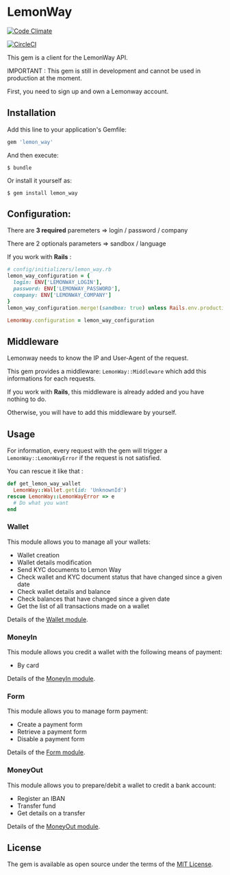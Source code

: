 # LemonWay

[![Code Climate](https://codeclimate.com/github/codeclimate/codeclimate/badges/gpa.svg)](https://codeclimate.com/github/MesPetitsArtistes/lemon_way)

[![CircleCI](https://circleci.com/gh/MesPetitsArtistes/lemon_way/tree/master.svg?style=svg)](https://circleci.com/gh/MesPetitsArtistes/lemon_way/tree/master)

This gem is a client for the LemonWay API.

IMPORTANT : This gem is still in development and cannot be used in production at the moment.

First, you need to sign up and own a Lemonway account.

## Installation

Add this line to your application's Gemfile:

```ruby
gem 'lemon_way'
```

And then execute:

    $ bundle

Or install it yourself as:

    $ gem install lemon_way

## Configuration:

There are **3 required** paremeters => login / password / company

There are 2 optionals parameters => sandbox / language

If you work with **Rails** :
```ruby
# config/initializers/lemon_way.rb
lemon_way_configuration = {
  login: ENV['LEMONWAY_LOGIN'],
  password: ENV['LEMONWAY_PASSWORD'],
  company: ENV['LEMONWAY_COMPANY']
}
lemon_way_configuration.merge!(sandbox: true) unless Rails.env.production?

LemonWay.configuration = lemon_way_configuration
```

## Middleware

Lemonway needs to know the IP and User-Agent of the request.

This gem provides a middleware: `LemonWay::Middleware` which add this informations for each requests.

If you work with **Rails**, this middleware is already added and you have nothing to do.

Otherwise, you will have to add this middleware by yourself.


## Usage

For information, every request with the gem will trigger a `LemonWay::LemonWayError` if the request is not satisfied.

You can rescue it like that :

```ruby
def get_lemon_way_wallet
  LemonWay::Wallet.get(id: 'UnknownId')
rescue LemonWay::LemonWayError => e
  # Do what you want
end
```

### Wallet

This module allows you to manage all your wallets:

* Wallet creation
* Wallet details modification
* Send KYC documents to Lemon Way
* Check wallet and KYC document status that have changed since a given date
* Check wallet details and balance
* Check balances that have changed since a given date
* Get the list of all transactions made on a wallet

Details of the [Wallet module](https://github.com/MesPetitsArtistes/lemon_way/wiki/Wallet).

### MoneyIn

This module allows you credit a wallet with the following means of payment:

* By card

Details of the [MoneyIn module](https://github.com/MesPetitsArtistes/lemon_way/wiki/MoneyIn).

### Form

This module allows you to manage form payment:

* Create a payment form
* Retrieve a payment form
* Disable a payment form

Details of the [Form module](https://github.com/MesPetitsArtistes/lemon_way/wiki/Form).

### MoneyOut

This module allows you to prepare/debit a wallet to credit a bank account:

* Register an IBAN
* Transfer fund
* Get details on a transfer

Details of the [MoneyOut module](https://github.com/MesPetitsArtistes/lemon_way/wiki/MoneyOut).

## License

The gem is available as open source under the terms of the [MIT License](http://opensource.org/licenses/MIT).

